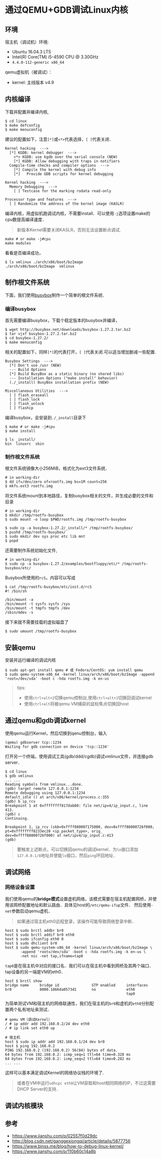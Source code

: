 # 通过QEMU+GDB调试Linux内核

## 环境

宿主机（调试机）环境:

* Ubuntu 16.04.3 LTS
* Intel(R) Core(TM) i5-4590 CPU @ 3.30GHz
* `4.4.0-112-generic x86_64`

qemu虚拟机（被调试）：

* kernel: 主线版本 v4.9

## 内核编译

下载并配置并编译内核,

```shell
$ cd linux
$ make defconfig
$ make menuconfig
```

建议的配置如下，注意`[*]`或`<*>`代表选择，`[ ]`代表关闭．

```shell
Kernel hacking  --->
  [*] KGDB: kernel debugger  --->
    <*> KGDB: use kgdb over the serial console (NEW)
    [*] KGDB: Allow debugging with traps in notifiers
  Compile-time checks and compiler options  --->
    [*] Compile the kernel with debug info
    [*]   Provide GDB scripts for kernel debugging

Kernel hacking  --->
  Memory Debugging  --->
    [ ] Testcase for the marking rodata read-only

Processor type and features  --->
  [ ] Randomize the address of the kernel image (KASLR)
```

编译内核，用虚拟机跑调试内核，不需要install．可以使用`-j`选项设置make的cpu数提高编译速度．

> 新版本Kernel需要关闭KASLR，否则无法设置断点调试.

```shell
make # or make -j#cpu
make modules
```

看看是否编译成功，

```
$ ls vmlinux ./arch/x86/boot/bzImage
./arch/x86/boot/bzImage  vmlinux
```

## 制作根文件系统

下面，我们使用[busybox](https://www.busybox.net/)制作一个简单的根文件系统．

### 编译busybox

首先需要编译busybox，下载个稳定版本的busybox并编译，

```shell
$ wget http://busybox.net/downloads/busybox-1.27.2.tar.bz2
$ tar vjxf busybox-1.27.2.tar.bz2
$ cd busybox-1.27.2/
$ make menuconfig
```

相关的配置如下，同样`[*]`的代表打开，`[ ]`代表关闭.可以适当增加删减一些配置.

```shell
Busybox Settings  --->
  [*] Don't use /usr (NEW)
  --- Build Options
  [*] Build BusyBox as a static binary (no shared libs)
  --- Installation Options ("make install" behavior)
  (./_install) BusyBox installation prefix (NEW)

Miscellaneous Utilities  --->
  [ ] flash_eraseall
  [ ] flash_lock
  [ ] flash_unlock
  [ ] flashcp
```

编译busybox，会安装到`./_install`目录下

```shell
$ make # or make -j#cpu
$ make install

$ ls _install/
bin  linuxrc  sbin
```

### 制作根文件系统

根文件系统镜像大小256MiB，格式化为ext3文件系统．

```shell
# in working-dir
$ dd if=/dev/zero of=rootfs.img bs=1M count=256
$ mkfs.ext3 rootfs.img
```

将文件系统mount到本地路径，复制busybox相关的文件，并生成必要的文件和目录

```
# in working-dir
$ mkdir /tmp/rootfs-busybox
$ sudo mount -o loop $PWD/rootfs.img /tmp/rootfs-busybox

$ sudo cp -a busybox-1.27.2/_install/* /tmp/rootfs-busybox/
$ pushd /tmp/rootfs-busybox/
$ sudo mkdir dev sys proc etc lib mnt
$ popd
```

还需要制作系统初始化文件,

```shell
# in working-dir
$ sudo cp -a busybox-1.27.2/examples/bootfloppy/etc/* /tmp/rootfs-busybox/etc/
```

Busybox所使用的`rcS`，内容可以写成

```shell
$ cat /tmp/rootfs-busybox/etc/init.d/rcS
#! /bin/sh

/bin/mount -a
/bin/mount -t sysfs sysfs /sys
/bin/mount -t tmpfs tmpfs /dev
/sbin/mdev -s
```

接下来就不需要挂载的虚拟磁盘了

```
$ sudo umount /tmp/rootfs-busybox
```

## 安装qemu

安装并运行编译的调试内核

```shell
$ sudo apt-get install qemu # 或 Fedora/CentOS: yum install qemu
$ sudo qemu-system-x86_64 -kernel linux/arch/x86/boot/bzImage -append 'root=/dev/sda' -boot c -hda rootfs.img -k en-us
```

> tips: 
> * 使用`ctrl+alt+2`切换qemu控制台,使用`ctrl+alt+1`切换回调试kernel
> * 使用`ctrl+alt`将被qemu VM捕获的鼠标焦点切换回host


## 通过qemu和gdb调试kernel

使用qemu运行Kernel，然后切换到qenu控制台，输入

```shell
(qemu) gdbserver tcp::1234
Waiting for gdb connection on device 'tcp::1234'
```

打开另一个终端，使用调试工具(gdb/ddd/cgdb)调试vmlinux文件，并连接gdb server．

```shell
$ cd linux
$ gdb vmlinux
... ...
Reading symbols from vmlinux...done.
(gdb) target remote 127.0.0.1:1234
Remote debugging using 127.0.0.1:1234
default_idle () at arch/x86/kernel/process.c:355
(gdb) b ip_rcv
Breakpoint 1 at 0xffffffff817dab80: file net/ipv4/ip_input.c, line 413.
(gdb) c
Continuing.

Breakpoint 1, ip_rcv (skb=0xffff880007175000, dev=0xffff88000726f000, pt=0xffffffff8233ec20 <ip_packet_type>, orig_
dev=0xffff88000726f000) at net/ipv4/ip_input.c:413
(gdb)
```

> 要触发上述断点，可以切换回qemu的调试kernel．为`lo`接口添加`127.0.0.1/8`地址并使能`lo`接口，然后`ping`环回地址．

## 调试网络

### 网络设备设置

我们使用qemu的**bridge模式**设置虚机网络，该模式需要在宿主机配置网桥，并使用该网桥配置地址和默认路由．具体见host的`/etc/qemu-ifup`文件．
然后使用`-net`参数启动qemu虚机．

> 如果通过宿主机eth0远程登录，该操作可能导致网络登录中断．

```shell
host $ sudo brctl addbr br0
host $ sudo brctl addif br0 eth0
host $ sudo ifconfig eth0 0
host $ sudo dhclient br0
host $ sudo qemu-system-x86_64 -kernel linux/arch/x86/boot/bzImage \
       -append 'root=/dev/sda' -boot c -hda rootfs.img -k en-us \
       -net nic -net tap,ifname=tap0
```

`tap0`是在宿主机中对应的接口名．我们可以在宿主机中看到网桥及其两个端口．tap设备的另一端是VM的eth0．

```shell
host $ brctl show
bridge name     bridge id               STP enabled     interfaces
br0             8000.1866da0573d1       no              eth0
                                                        tap0
```

为简单测试VM和宿主机的网络联通性，我们在宿主机的`br0`和虚机的`eth0`分别配置两个私有地址来测试．

```shell
# qemu VM（调试Kernel）
/ # ip addr add 192.168.0.2/24 dev eth0 
/ # ip link set eth0 up
```

```shell
# 宿主机
host $ sudo ip addr add 192.168.0.1/24 dev br0
host $ ping 192.168.0.2
PING 192.168.0.2 (192.168.0.2) 56(84) bytes of data.
64 bytes from 192.168.0.2: icmp_seq=1 ttl=64 time=0.328 ms
64 bytes from 192.168.0.2: icmp_seq=2 ttl=64 time=0.282 ms
... ...
```

这样可以基本满足调试Kernel的网络协议栈的环境了.

> 或者在VM中运行`udhcpc eth0`让VM获取和host相同网络的IP，不过这需要DHCP Server的支持．

## 调试内核模块


## 参考

* https://www.jianshu.com/p/02557f0d29dc
* http://blog.csdn.net/ganggexiongqi/article/details/5877756
* https://www.binss.me/blog/how-to-debug-linux-kernel/
* https://www.jianshu.com/p/110b60c14a8b
